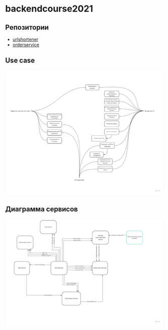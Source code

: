 # backendcourse2021

## Репозитории

* [urlshortener](https://github.com/KernelMrex/backendcourse2021-urlshortener)
* [orderservice](https://github.com/KernelMrex/backendcourse2021-orderservice)


## Use case
![Диаграмма сервисов](https://raw.githubusercontent.com/KernelMrex/backendcourse2021/master/pictures/use_case_diagram.jpg)


## Диаграмма сервисов

![Диаграмма сервисов](https://raw.githubusercontent.com/KernelMrex/backendcourse2021/master/pictures/service_diagram_v3.jpg)
